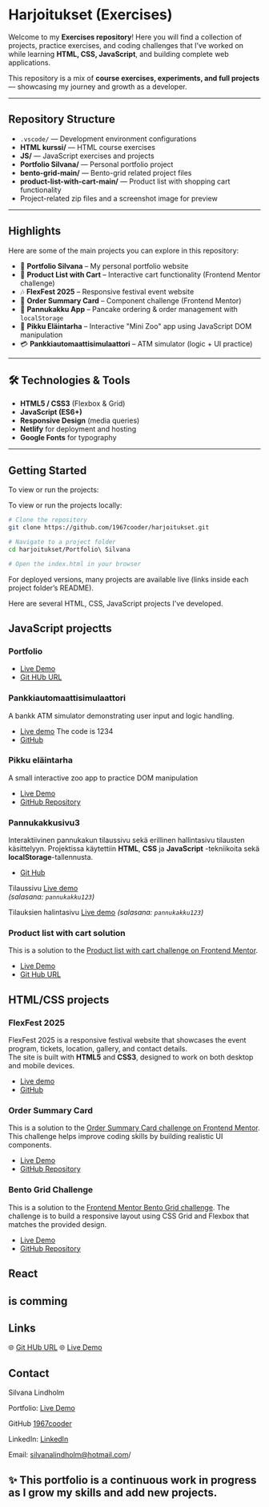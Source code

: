# Harjoitukset (Exercises)

Welcome to my **Exercises repository**! Here you will find a collection of projects, practice exercises, and coding challenges that I’ve worked on while learning **HTML, CSS, JavaScript**, and building complete web applications.  

This repository is a mix of **course exercises, experiments, and full projects** — showcasing my journey and growth as a developer.  

---

##  Repository Structure

- `.vscode/` — Development environment configurations
- **HTML kurssi/** — HTML course exercises
- **JS/** — JavaScript exercises and projects
- **Portfolio Silvana/** — Personal portfolio project
- **bento-grid-main/** — Bento-grid related project files
- **product-list-with-cart-main/** — Product list with shopping cart functionality
- Project-related zip files and a screenshot image for preview

----

##  Highlights

Here are some of the main projects you can explore in this repository:

- 🎨 **Portfolio Silvana** – My personal portfolio website  
- 🛒 **Product List with Cart** – Interactive cart functionality (Frontend Mentor challenge)  
- 🎶 **FlexFest 2025** – Responsive festival event website  
- 🧾 **Order Summary Card** – Component challenge (Frontend Mentor)  
- 🍰 **Pannukakku App** – Pancake ordering & order management with `localStorage`  
- 🦁 **Pikku Eläintarha** – Interactive "Mini Zoo" app using JavaScript DOM manipulation  
- 💳 **Pankkiautomaattisimulaattori** – ATM simulator (logic + UI practice)  

---

## 🛠️ Technologies & Tools

- **HTML5 / CSS3** (Flexbox & Grid)  
- **JavaScript (ES6+)**  
- **Responsive Design** (media queries)  
- **Netlify** for deployment and hosting  
- **Google Fonts** for typography  
----

##  Getting Started

To view or run the projects:

To view or run the projects locally:

```bash
# Clone the repository
git clone https://github.com/1967cooder/harjoitukset.git

# Navigate to a project folder
cd harjoitukset/Portfolio\ Silvana

# Open the index.html in your browser

```
For deployed versions, many projects are available live (links inside each project folder’s README).

Here are several HTML, CSS, JavaScript projects I've developed.
## JavaScript projectts

### Portfolio

- [Live Demo](https://portfoliosilvana.netlify.app/)
- [Git HUb URL](https://github.com/1967cooder/)

### Pankkiautomaattisimulaattori

A bankk ATM simulator demonstrating user input and logic handling.

- [Live demo](https://pankkiautomaatti.netlify.app/)
The code is 1234
-  [GitHub](https://github.com/1967cooder/harjoitukset/tree/main/Pankkiautomaatti)  

### Pikku eläintarha
 
 A small interactive zoo app to practice DOM manipulation

- [Live Demo](https://pikku-elaintarha.netlify.app/)  
- [GitHub Repository](https://github.com/1967cooder/harjoitukset/tree/main/Portfolio%20Silvana/pikku_el%C3%A4intarha%20copy) 

###  Pannukakkusivu3

Interaktiivinen pannukakun tilaussivu sekä erillinen hallintasivu tilausten käsittelyyn. Projektissa käytettiin **HTML**, **CSS** ja **JavaScript** -tekniikoita sekä **localStorage**-tallennusta.


- [Git Hub](https://github.com/1967cooder/harjoitukset/tree/main/Portfolio%20Silvana/Pannukakkusivu3%20copy)

Tilaussivu [Live demo](https://pannukakkusivu3.netlify.app/)  
*(salasana: `pannukakku123`)*

Tilauksien halintasivu [Live demo](https://pannukakkusivu3.netlify.app/orders)
*(salasana: `pannukakku123`)*

### Product list with cart solution

This is a solution to the [Product list with cart challenge on Frontend Mentor](https://www.frontendmentor.io/challenges/product-list-with-cart-5MmqLVAp_d).

- [Live Demo](https://bestdesserts.netlify.app/)
- [Git Hub URL](https://github.com/1967cooder/harjoitukset/tree/main/product-list-with-cart-main/)


 ## HTML/CSS projects

 ### FlexFest 2025

FlexFest 2025 is a responsive festival website that showcases the event program, tickets, location, gallery, and contact details.  
The site is built with **HTML5** and **CSS3**, designed to work on both desktop and mobile devices.

- [Live demo](https://flexfest.netlify.app/)
- [GitHub](https://github.com/1967cooder/harjoitukset/tree/main/Portfolio%20Silvana/01_flex-projecti%20copy)

### Order Summary Card

This is a solution to the [Order Summary Card challenge on Frontend Mentor](https://www.frontendmentor.io/challenges/order-summary-component-QlPmajDUj). This challenge helps improve coding skills by building realistic UI components.

- [Live Demo](https://order-summary-card-silva.netlify.app/)
- [GitHub Repository](https://github.com/1967cooder/harjoitukset/tree/main/Portfolio%20Silvana/order-summary-component-main)  

### Bento Grid Challenge

This is a solution to the [Frontend Mentor Bento Grid challenge](https://www.frontendmentor.io/challenges/bento-grid-6e0q6h_bH). The challenge is to build a responsive layout using CSS Grid and Flexbox that matches the provided design.

- [Live Demo](https://order-summary-card-silva.netlify.app/)
- [GitHub Repository](https://github.com/1967cooder/harjoitukset/tree/main/Portfolio%20Silvana/order-summary-component-main)  


## React

is comming
-----


## Links

🌐 [Git HUb URL](https://github.com/1967cooder/harjoitukset/tree/main/Portfolio%20Silvana/)
🌐 [Live Demo](https://portfoliosilvana.netlify.app/)


## Contact

Silvana Lindholm

Portfolio: [Live Demo](https://portfoliosilvana.netlify.app/)

GitHub [1967cooder](https://github.com/1967cooder)

LinkedIn: [LinkedIn](https://linkedin.com/in/silvanalindholm/)

Email: silvanalindholm@hotmail.com/

## ✨ This portfolio is a continuous work in progress as I grow my skills and add new projects.